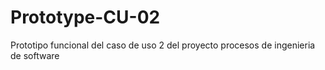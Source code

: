 # Prototype-CU-02
Prototipo funcional del caso de uso 2 del proyecto procesos de ingenieria de software
